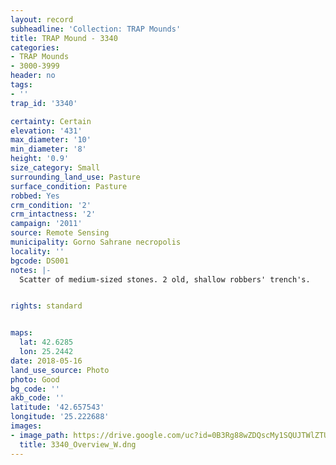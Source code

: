 ```yaml
---
layout: record
subheadline: 'Collection: TRAP Mounds'
title: TRAP Mound - 3340
categories:
- TRAP Mounds
- 3000-3999
header: no
tags:
- ''
trap_id: '3340'

certainty: Certain
elevation: '431'
max_diameter: '10'
min_diameter: '8'
height: '0.9'
size_category: Small
surrounding_land_use: Pasture
surface_condition: Pasture
robbed: Yes
crm_condition: '2'
crm_intactness: '2'
campaign: '2011'
source: Remote Sensing
municipality: Gorno Sahrane necropolis
locality: ''
bgcode: DS001
notes: |-
  Scatter of medium-sized stones. 2 old, shallow robbers' trench's.


rights: standard


maps:
  lat: 42.6285
  lon: 25.2442
date: 2018-05-16
land_use_source: Photo
photo: Good
bg_code: ''
akb_code: ''
latitude: '42.657543'
longitude: '25.222688'
images:
- image_path: https://drive.google.com/uc?id=0B3Rg88wZDQscMy1SQUJTWlZTU3M
  title: 3340_Overview_W.dng
---
```

